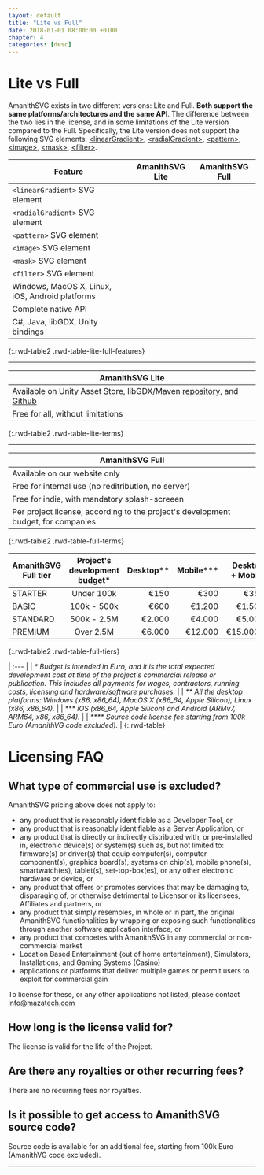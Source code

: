 ```yaml
---
layout: default
title: "Lite vs Full"
date: 2018-01-01 08:00:00 +0100
chapter: 4
categories: [desc]
---
```


# Lite vs Full

AmanithSVG exists in two different versions: Lite and Full. **Both support the same platforms/architectures and the same API**. The difference between the two lies in the license, and in some limitations of the Lite version compared to the Full. Specifically, the Lite version does not support the following SVG elements: [\<linearGradient\>](https://www.w3.org/TR/SVG11/pservers.html#LinearGradients), [\<radialGradient\>](https://www.w3.org/TR/SVG11/pservers.html#RadialGradients), [\<pattern\>](https://www.w3.org/TR/SVG11/pservers.html#Patterns), [\<image\>](https://www.w3.org/TR/SVG11/struct.html#ImageElement), [\<mask\>](https://www.w3.org/TR/SVG11/masking.html#Masking), [\<filter\>](https://www.w3.org/TR/SVG11/filters.html).

| Feature | AmanithSVG Lite | AmanithSVG Full |
| -------------- | :----------: | :-------------: |
| `<linearGradient>` SVG element | <span class="unsupported"></span> | <span class="supported"></span> |
| `<radialGradient>` SVG element | <span class="unsupported"></span> | <span class="supported"></span> |
| `<pattern>` SVG element | <span class="unsupported"></span> | <span class="supported"></span> |
| `<image>` SVG element | <span class="unsupported"></span> | <span class="supported"></span> |
| `<mask>` SVG element | <span class="unsupported"></span> | <span class="supported"></span> |
| `<filter>` SVG element | <span class="unsupported"></span> | <span class="supported"></span> |
| Windows, MacOS X, Linux, iOS, Android platforms | <span class="supported"></span> | <span class="supported"></span> |
| Complete native API | <span class="supported"></span> | <span class="supported"></span> |
| C#, Java, libGDX, Unity bindings | <span class="supported"></span> | <span class="supported"></span> |
{:.rwd-table2 .rwd-table-lite-full-features}

---

| AmanithSVG Lite |
| --------------- |
| Available on Unity Asset Store, libGDX/Maven [repository](https://oss.sonatype.org/content/repositories/releases/com/mazatech/amanithsvg/amanithsvg-gdx/2.0.1/), and [Github](https://github.com/Mazatech/amanithsvg-sdk) |
| Free for all, without limitations |
{:.rwd-table2 .rwd-table-lite-terms}

---

| AmanithSVG Full |
| --------------- |
| Available on our website only |
| Free for internal use (no reditribution, no server) |
| Free for indie, with mandatory splash-screeen |
| Per project license, according to the project's development budget, for companies |
{:.rwd-table2 .rwd-table-full-terms}


| AmanithSVG Full tier | Project's development budget* | Desktop** | Mobile*** | Desktop + Mobile | Source code**** |
| ---------------------| :---------------------------: | --------: | --------: | ---------------: | :-------------: |
| STARTER              | Under 100k                    | €150      | €300      | €350             | No              |
| BASIC                | 100k - 500k                   | €600      | €1.200    | €1.500           | No              |
| STANDARD             | 500k - 2.5M                   | €2.000    | €4.000    | €5.000           | No              |
| PREMIUM              | Over 2.5M                     | €6.000    | €12.000   | €15.0000         | No              |
{:.rwd-table2 .rwd-table-full-tiers}

| :--- |
| *\* Budget is intended in Euro, and it is the total expected development cost at time of the project's commercial release or publication. This includes all payments for wages, contractors, running costs, licensing and hardware/software purchases.* |
| *\*\* All the desktop platforms: Windows (x86, x86_64), MacOS X (x86_64, Apple Silicon), Linux (x86, x86_64).* |
| *\*\*\* iOS (x86_64, Apple Silicon) and Android (ARMv7, ARM64, x86, x86_64).* |
| *\*\*\*\* Source code license fee starting from 100k Euro (AmanithVG code excluded).* |
{:.rwd-table}

# Licensing FAQ

## What type of commercial use is excluded?
AmanithSVG pricing above does not apply to:
 * any product that is reasonably identifiable as a Developer Tool, or
 * any product that is reasonably identifiable as a Server Application, or
 * any product that is directly or indirectly distributed with, or pre-installed in, electronic device(s) or system(s) such as, but not limited to: firmware(s) or driver(s) that equip computer(s), computer component(s), graphics board(s), systems on chip(s), mobile phone(s), smartwatch(es), tablet(s), set-top-box(es), or any other electronic hardware or device, or
 * any product that offers or promotes services that may be damaging to, disparaging of, or otherwise detrimental to Licensor or its licensees, Affiliates and partners, or
 * any product that simply resembles, in whole or in part, the original AmanithSVG functionalities by wrapping or exposing such functionalities through another software application interface, or
 * any product that competes with AmanithSVG in any commercial or non-commercial market
 * Location Based Entertainment (out of home entertainment), Simulators, Installations, and Gaming Systems (Casino)
 * applications or platforms that deliver multiple games or permit users to exploit for commercial gain

To license for these, or any other applications not listed, please contact info@mazatech.com

## How long is the license valid for?
The license is valid for the life of the Project.

## Are there any royalties or other recurring fees?
There are no recurring fees nor royalties.

## Is it possible to get access to AmanithSVG source code?
Source code is available for an additional fee, starting from 100k Euro (AmanithVG code excluded).

---
